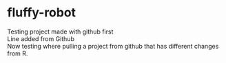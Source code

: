 # fluffy-robot
Testing project made with github first  
Line added from Github  
Now testing where pulling a project from github that has different changes from R.  
